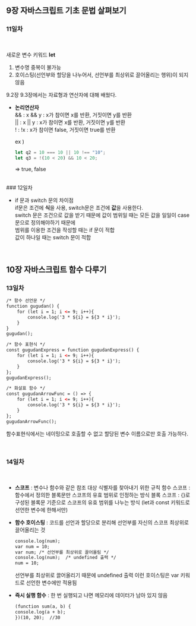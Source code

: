 ## 9장 자바스크립트 기초 문법 살펴보기   
   
### 11일차   
<br>

새로운 변수 키워드 **let**   
1. 변수명 중복이 불가능
2. 호이스팅(선언부와 할당을 나누어서, 선언부를 최상위로 끌어올리는 행위)이 되지 않음


9.2장 9.3장에서는 자료형과 연산자에 대해 배웠다.   

* **논리연산자**    
  && : x && y : x가 참이면 x를 반환, 거짓이면 y를 반환    
  || : x || y : x가 참이면 x를 반환, 거짓이면 y를 반환    
  ! : !x : x가 참이면 false, 거짓이면 true를 반환    
     
  ex )    
  ```javascript
  let q2 = 10 === 10 || 10 !== "10";
  let q3 = !(10 < 20) && 10 < 20;
  ```
  => true, false   
<br>   
### 12일차      
<br>

* if 문과 switch 문의 차이점     
  if문은 조건에 **식**을 사용, switch문은 조건에 **값**을 사용한다.      
  switch 문은 조건으로 값을 받기 때문에 값이 범위일 때는 모든 값을 일일이 case 문으로 정의해야하기 때문에     
  범위를 이용한 조건을 작성할 때는 if 문이 적합      
  값이 하나일 때는 switch 문이 적합    

<br>

## 10장 자바스크립트 함수 다루기     

### 13일차   


```html
/* 함수 선언문 */
function gugudan() {
    for (let i = 1; i <= 9; i++){
        console.log('3 * ${i} = ${3 * i}');
    }
}
gugudan();

/* 함수 표현식 */
const gugudanExpress = function gugudanExpress() {
    for (let i = 1; i <= 9; i++){
        console.log('3 * ${i} = ${3 * i}');
    }
};
gugudanExpress();

/* 화살표 함수 */
const gugudanArrowFunc = () => {
    for (let i = 1; i <= 9; i++){
        console.log('3 * ${i} = ${3 * i}');
    }
};
gugudanArrowFunc();
```
함수표현식에서는 네이밍으로 호출할 수 없고 할당된 변수 이름으로만 호출 가능하다.   

<br>

### 14일차   
<br>

* **스코프** : 변수나 함수와 같은 참조 대상 식별자를 찾아내기 위한 규칙
  함수 스코프 : 함수에서 정의한 블록문만 스코프의 유효 범위로 인정하는 방식
  블록 스코프 : {}로 구성된 블록문 기준으로 스코프의 유효 범위를 나누는 방식 (let과 const 키워드로 선언한 변수에 한해서만)
    
* **함수 호이스팅** : 코드를 선언과 할당으로 분리해 선언부를 자신의 스코프 최상위로 끌어올리는 것
  ```html
  console.log(num);
  var num = 10;
  var num; /* 선언부를 최상위로 끌어올림 */
  console.log(num);  /* undefined 출력 */
  num = 10;
  ```
  선언부를 최상위로 끌어올리기 때문에 undefined 출력
  이런 호이스팅은 var 키워드로 선언한 변수에만 적용됨
    
   
* **즉시 실행 함수**  : 한 번 실행되고 나면 메모리에 데이터가 남아 있지 않음
  ```html
  (function sum(a, b) {
  console.log(a + b);
  })(10, 20);  //30
  ````  
  

